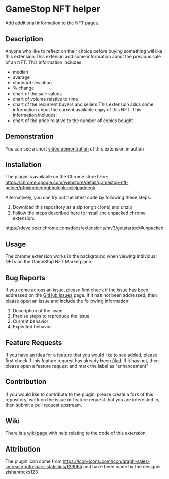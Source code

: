 # GameStop NFT helper
Add additional information to the NFT pages.

## Description
Anyone who like to reflect on their choice before buying something will like this extension
This extenion add some information about the previous sale of an NFT. This information includes:
- median
- average
- standard deviation
- % change
- chart of the sale values
- chart of volume relative to time
- chart of the recurrent buyers and sellers
This extension adds some information about the current available copy of this NFT. This information includes:
- chart of the price relative to the number of copies bought

## Demonstration
You can see a short [video demontration](https://youtu.be/fkOG3toBeYc) of this extension in action

## Installation
The plugin is available on the Chrome store here:
https://chrome.google.com/webstore/detail/gamestop-nft-helper/pfmijmlbedpgbnolohlcoejejpaddegk

Alternatively, you can try out the latest code by following these steps:

1. Download this repository as a zip (or git clone) and unzip
2. Follow the steps described here to install the unpacked chrome extension:

https://developer.chrome.com/docs/extensions/mv3/getstarted/#unpacked

## Usage
The chrome extension works in the background when viewing individual NFTs on the
GameStop NFT Marketplace.

## Bug Reports
If you come across an issue, please first check if the issue has been addressed
on the [GitHub Issues](https://github.com/maxrioux100/gamestop-nft-helper/issues)
page. If it has not been addressed, then please open an issue and include the
following information:

1. Description of the issue
2. Precise steps to reproduce the issue
3. Current behavior
4. Expected behavior

## Feature Requests
If you have an idea for a feature that you would like to see added, please first
check if this feature request has already been [filed](https://github.com/maxrioux100/gamestop-nft-helper/labels/enhancement).
If it has not, then please open a feature request and mark the label as "enhancement"

## Contribution
If you would like to contribute to the plugin, please create a fork of this
repository, work on the issue or feature request that you are interested in, then
submit a pull request upstream.

## Wiki
There is a [wiki page](https://github.com/maxrioux100/gamestop-nft-helper/wiki) with help relating to the code of this extension.

## Attribution
The plugin icon come from https://icon-icons.com/icon/graph-sales-increase-info-bars-statistics/123065 and have been made by the designer zishanrocks123
